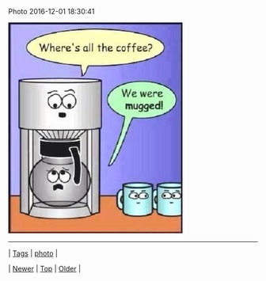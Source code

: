 <!--
title: Photo 2016-12-01 18
date: 2020-06-28T15:27:00.139Z
tags: photo
-->


Photo 2016-12-01 18:30:41

![](153912621119-0.jpg)

<!--BOTTOM-POST-NAVIGATION-->
---

| [Tags](tags.md) | [photo](tag-photo.md) |

| [Newer](153904763540.md) | [Top](index.md) | [Older](153916221299.md) |